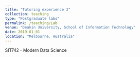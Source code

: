 ```yaml
---
title: "Tutoring experience 3"
collection: teaching
type: "Postgraduate labs"
permalink: /teaching/Lab
venue: "Deakin University, School of Information Technology"
date: 2019-01-01
location: "Melbourne, Australia"
---
```


SIT742 - Modern Data Science